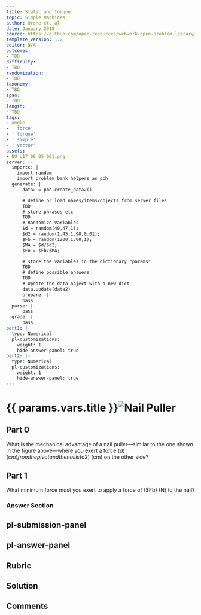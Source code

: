 ```yaml
---
title: Static and Torque
topic: Simple Machines
author: Urone et. al
date: January 2018
source: https://github.com/open-resources/webwork-open-problem-library/tree/master/Contrib/BrockPhysics/College_Physics_Urone/9.Static_and_Torque/9-05.Simple_Machines/NU_U17_09_05_001.pg
template_version: 1.2
editor: N/A
outcomes:
- TBD
difficulty:
- TBD
randomization:
- TBD
taxonomy:
- TBD
span:
- TBD
length:
- TBD
tags:
- angle
- ' force'
- ' torque'
- ' simple'
- ' vector'
assets:
- NU_U17_09_05_001.png
server: |-
  imports: |
    import random
    import problem_bank_helpers as pbh
  generate: |
      data2 = pbh.create_data2()

      # define or load names/items/objects from server files
      TBD
      # store phrases etc
      TBD
      # Randomize Variables
      $d = random(40,47,1);
      $d2 = random(1.45,1.98,0.01);
      $Fb = random(1200,1300,1);
      $MA = $d/$d2;
      $Fo = $Fb/$MA;

      # store the variables in the dictionary "params"
      TBD
      # define possible answers
      TBD
      # Update the data object with a new dict
      data.update(data2)
      prepare: |
      pass
  parse: |
      pass
  grade: |
      pass
part1: |-
  type: Numerical
  pl-customizations:
    weight: 1
    hide-answer-panel: true
part2: |-
  type: Numerical
  pl-customizations:
    weight: 1
    hide-answer-panel: true
---
```


# {{ params.vars.title }}![Nail Puller](NU_U17_09_05_001.png)

## Part 0 
What is the mechanical advantage of a nail puller—similar to the one shown in the figure above—where you exert a force ($d) (cm) from the pivot and the nail is ($d2) (cm) on the other side? 
## Part 1 
What minimum force must you exert to apply a force of ($Fb) (N) to the nail? 


### Answer Section 


## pl-submission-panel 


## pl-answer-panel 


## Rubric 


## Solution 


## Comments 


